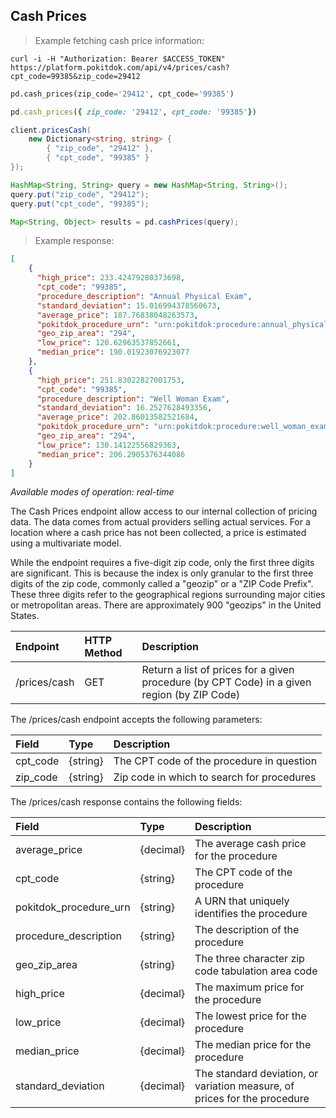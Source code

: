 ## Cash Prices
> Example fetching cash price information:

```shell
curl -i -H "Authorization: Bearer $ACCESS_TOKEN" https://platform.pokitdok.com/api/v4/prices/cash?cpt_code=99385&zip_code=29412
```

```python
pd.cash_prices(zip_code='29412', cpt_code='99385')
```

```ruby
pd.cash_prices({ zip_code: '29412', cpt_code: '99385'})
```

```csharp
client.pricesCash(
    new Dictionary<string, string> {
        { "zip_code", "29412" },
        { "cpt_code", "99385" }
});
```

```java
HashMap<String, String> query = new HashMap<String, String>();
query.put("zip_code", "29412");
query.put("cpt_code", "99385");

Map<String, Object> results = pd.cashPrices(query);
```

> Example response:

```json
[
	{
	  "high_price": 233.42479280373698,
	  "cpt_code": "99385",
	  "procedure_description": "Annual Physical Exam",
	  "standard_deviation": 15.016994378560673,
	  "average_price": 187.76838048263573,
	  "pokitdok_procedure_urn": "urn:pokitdok:procedure:annual_physical_exam",
	  "geo_zip_area": "294",
	  "low_price": 120.62963537852661,
	  "median_price": 190.01923076923077
	},
	{
	  "high_price": 251.83022827001753,
	  "cpt_code": "99385",
	  "procedure_description": "Well Woman Exam",
	  "standard_deviation": 16.2527628493356,
	  "average_price": 202.86013582521684,
	  "pokitdok_procedure_urn": "urn:pokitdok:procedure:well_woman_exam",
	  "geo_zip_area": "294",
	  "low_price": 130.14122556829363,
	  "median_price": 206.2905376344086
	}
]
```


*Available modes of operation: real-time*

The Cash Prices endpoint allow access to our internal collection of pricing
data. The data comes from actual providers selling actual services. For a
location where a cash price has not been collected, a price is estimated using a
multivariate model.

While the endpoint requires a five-digit zip code, only the first three digits
are significant. This is because the index is only granular to the first three
digits of the zip code, commonly called a "geozip" or a "ZIP Code Prefix". These
three digits refer to the geographical regions surrounding major cities or
metropolitan areas. There are approximately 900 "geozips" in the United States.

| Endpoint     | HTTP Method | Description                                                                                 |
|:-------------|:------------|:--------------------------------------------------------------------------------------------|
| /prices/cash | GET         | Return a list of prices for a given procedure (by CPT Code) in a given region (by ZIP Code) |

The /prices/cash endpoint accepts the following parameters:

| Field    | Type     | Description                                |
|:---------|:---------|:-------------------------------------------|
| cpt_code | {string} | The CPT code of the procedure in question  |
| zip_code | {string} | Zip code in which to search for procedures |

The /prices/cash response contains the following fields:

| Field                  | Type      | Description                                                               |
|:-----------------------|:----------|:--------------------------------------------------------------------------|
| average_price          | {decimal} | The average cash price for the procedure                                  |
| cpt_code               | {string}  | The CPT code of the procedure                                             |
| pokitdok_procedure_urn | {string}  | A URN that uniquely identifies the procedure                              |
| procedure_description  | {string}  | The description of the procedure                                          |
| geo_zip_area           | {string}  | The three character zip code tabulation area code                         |
| high_price             | {decimal} | The maximum price for the procedure                                       |
| low_price              | {decimal} | The lowest price for the procedure                                        |
| median_price           | {decimal} | The median price for the procedure                                        |
| standard_deviation     | {decimal} | The standard deviation, or variation measure, of prices for the procedure |
